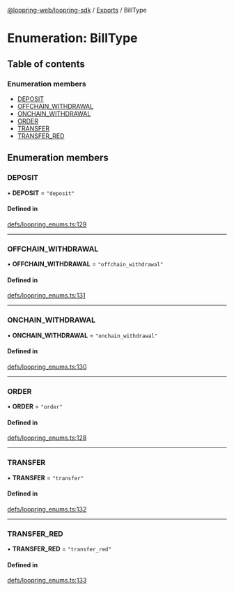 [@loopring-web/loopring-sdk](../README.md) / [Exports](../modules.md) / BillType

# Enumeration: BillType

## Table of contents

### Enumeration members

- [DEPOSIT](BillType.md#deposit)
- [OFFCHAIN\_WITHDRAWAL](BillType.md#offchain_withdrawal)
- [ONCHAIN\_WITHDRAWAL](BillType.md#onchain_withdrawal)
- [ORDER](BillType.md#order)
- [TRANSFER](BillType.md#transfer)
- [TRANSFER\_RED](BillType.md#transfer_red)

## Enumeration members

### DEPOSIT

• **DEPOSIT** = `"deposit"`

#### Defined in

[defs/loopring_enums.ts:129](https://github.com/Loopring/loopring_sdk/blob/02976c9/src/defs/loopring_enums.ts#L129)

___

### OFFCHAIN\_WITHDRAWAL

• **OFFCHAIN\_WITHDRAWAL** = `"offchain_withdrawal"`

#### Defined in

[defs/loopring_enums.ts:131](https://github.com/Loopring/loopring_sdk/blob/02976c9/src/defs/loopring_enums.ts#L131)

___

### ONCHAIN\_WITHDRAWAL

• **ONCHAIN\_WITHDRAWAL** = `"onchain_withdrawal"`

#### Defined in

[defs/loopring_enums.ts:130](https://github.com/Loopring/loopring_sdk/blob/02976c9/src/defs/loopring_enums.ts#L130)

___

### ORDER

• **ORDER** = `"order"`

#### Defined in

[defs/loopring_enums.ts:128](https://github.com/Loopring/loopring_sdk/blob/02976c9/src/defs/loopring_enums.ts#L128)

___

### TRANSFER

• **TRANSFER** = `"transfer"`

#### Defined in

[defs/loopring_enums.ts:132](https://github.com/Loopring/loopring_sdk/blob/02976c9/src/defs/loopring_enums.ts#L132)

___

### TRANSFER\_RED

• **TRANSFER\_RED** = `"transfer_red"`

#### Defined in

[defs/loopring_enums.ts:133](https://github.com/Loopring/loopring_sdk/blob/02976c9/src/defs/loopring_enums.ts#L133)
